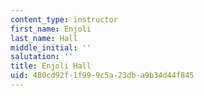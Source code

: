 ```yaml
---
content_type: instructor
first_name: Enjoli
last_name: Hall
middle_initial: ''
salutation: ''
title: Enjoli Hall
uid: 480cd92f-1f99-9c5a-23db-a9b34d44f845
---
```

